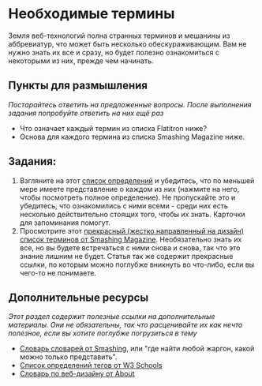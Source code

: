 # Необходимые термины
<!-- *Estimated Time: 1-2 hrs* -->

Земля веб-технологий полна странных терминов и мешанины из аббревиатур, что может быть несколько обескураживающим. Вам не нужно знать их все и сразу, но будет полезно ознакомиться с некоторыми из них, прежде чем начинать.

## Пункты для размышления

*Постарайтесь ответить на предложенные вопросы. После выполнения задания попробуйте ответить на них ещё раз*


* Что означает каждый термин из списка Flatitron ниже?
* Основа для каждого термина из списка Smashing Magazine ниже.

## Задания:

1. Взгляните на этот [список определений](http://prework.flatironschool.com/web-development/#tocAnchor-1-5-1) и убедитесь, что по меньшей мере имеете представление о каждом из них (нажмите на него, чтобы посмотреть полное определение). Не пропускайте это и убедитесь, что ознакомились с ними всеми - среди них есть несколько действительно стоящих того, чтобы их знать. Карточки для запоминания помогут.
2. Просмотрите этот [прекрасный (жестко направленный на дизайн) список терминов от Smashing Magazine](http://www.smashingmagazine.com/2009/05/21/web-design-industry-jargon-glossary-and-resources/). Необязательно знать их все, но вы будете встречаться с ними снова и снова, так что это знание лишним не будет. Статья так же содержит прекрасные ссылки, по которым можно поглубже вникнуть во что-либо, если вы чего-то не понимаете.

## Дополнительные ресурсы

*Этот раздел содержит полезные ссылки на дополнительные материалы. Они не обязательны, так что расценивайте их как нечто полезное, если вы хотите поглубже погрузиться в тему*

* [Словарь словарей от Smashing](http://www.smashingmagazine.com/2009/05/29/useful-glossaries-for-web-designers-and-developers/), или "где найти любой жаргон, какой можно только представить".
* [Список определений тегов от W3 Schools](http://www.w3schools.com/tags/)
* [Словарь по веб-дизайну от About](http://webdesign.about.com/od/webdesignhtmlatoz/a/blglossary.htm)
